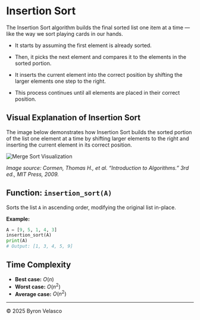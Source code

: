 # **Insertion Sort**

The Insertion Sort algorithm builds the final sorted list one item at a time — like the way we sort playing cards in our hands.

- It starts by assuming the first element is already sorted.

- Then, it picks the next element and compares it to the elements in the sorted portion.

- It inserts the current element into the correct position by shifting the larger elements one step to the right.

- This process continues until all elements are placed in their correct position.

## **Visual Explanation of Insertion Sort**

The image below demonstrates how Insertion Sort builds the sorted portion of the list one element at a time by shifting larger elements to the right and inserting the current element in its correct position.

![Merge Sort Visualization](../img/references/InsertionSort.png)

*Image source: Cormen, Thomas H., et al. “Introduction to Algorithms.” 3rd ed., MIT Press, 2009.*

## **Function:** `insertion_sort(A)`

Sorts the list `A` in ascending order, modifying the original list in-place.

**Example:**
```python
A = [9, 5, 1, 4, 3]
insertion_sort(A)
print(A)
# Output: [1, 3, 4, 5, 9]
```

## **Time Complexity**

- **Best case:** $O(n)$
- **Worst case:** $O(n^2)$
- **Average case:** $O(n^2)$

---

© 2025 Byron Velasco